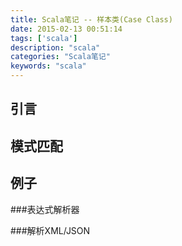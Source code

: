 ```yaml
---
title: Scala笔记 -- 样本类(Case Class)
date: 2015-02-13 00:51:14
tags: ['scala']
description: "scala"
categories: "Scala笔记"
keywords: "scala"
---
```


## 引言

## 模式匹配

## 例子

###表达式解析器

###解析XML/JSON